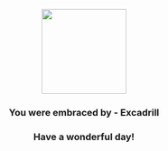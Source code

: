 <p align="center">
    <img src="https://raw.githubusercontent.com/PokeAPI/sprites/master/sprites/pokemon/530.png" width="150" height="150">
</p>
<h3 align="center">You were embraced by - <b>Excadrill</b></h3>
<h3 align="center">Have a wonderful day!</h3>
